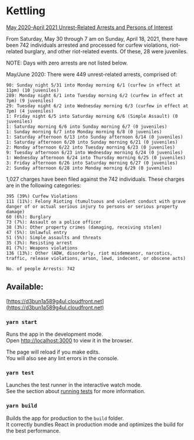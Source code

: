 # Kettling


[May 2020-April 2021 Unrest-Related Arrests and Persons of Interest
](https://mpdc.dc.gov/page/may-2020-april-2021-unrest-related-arrests-and-persons-interest)

From Saturday, May 30 through 7 am on Sunday, April 18, 2021, there have been 742 individuals arrested and processed for curfew violations, riot-related burglary, and other riot-related events. Of these, 28 were juveniles.

NOTE: Days with zero arrests are not listed below.

May/June 2020: There were 449 unrest-related arrests, comprised of:

    90: Sunday night 5/31 into Monday morning 6/1 (curfew in effect at 11pm) (10 juveniles)
    289: Monday night 6/1 into Tuesday morning 6/2 (curfew in effect at 7pm) (9 juveniles)
    29: Tuesday night 6/2 into Wednesday morning 6/3 (curfew in effect at 7pm) (4 juveniles)
    1: Friday night 6/5 into Saturday morning 6/6 (Simple Assault) (0 juveniles)
    1: Saturday morning 6/6 into Sunday morning 6/7 (0 juveniles)
    1: Sunday morning 6/7 into Monday morning 6/8 (0 juveniles)
    1: Saturday afternoon 6/13 into Sunday afternoon 6/14 (0 juveniles)
    1: Saturday afternoon 6/20 into Sunday morning 6/21 (0 juveniles)
    2: Monday afternoon 6/22 into Tuesday morning 6/23 (0 juveniles)
    9: Tuesday afternoon 6/23 into Wednesday morning 6/24 (0 juveniles)
    1: Wednesday afternoon 6/24 into Thursday morning 6/25 (0 juveniles)
    3: Friday afternoon 6/26 into Saturday morning 6/27 (0 juveniles)
    2: Sunday afternoon 6/28 into Monday morning 6/29 (0 juveniles)

1,027 charges have been filed against the 742 individuals. These charges are in the following categories:

    395 (39%) Curfew Violations
    111 (11%): Felony Rioting (tumultuous and violent conduct with grave danger of or actual serious injury to persons or serious property damage)
    60 (6%): Burglary
    73 (7%): Assault on a police officer
    38 (3%): Other property crimes (damaging, receiving stolen)
    47 (5%): Unlawful entry
    51 (5%): Simple assaults and threats
    35 (3%): Resisting arrest
    81 (7%): Weapons violations
    136 (13%): Other (ADW, disorderly, riot misdemeanor, narcotics, traffic, release violations, arson, lewd, indecent, or obscene acts)

    No. of people Arrests: 742
      

## Available:

[https://d3bun1a589g4ul.cloudfront.net](https://d3bun1a589g4ul.cloudfront.net)


### `yarn start`

Runs the app in the development mode.\
Open [http://localhost:3000](http://localhost:3000) to view it in the browser.

The page will reload if you make edits.\
You will also see any lint errors in the console.

### `yarn test`

Launches the test runner in the interactive watch mode.\
See the section about [running tests](https://facebook.github.io/create-react-app/docs/running-tests) for more information.

### `yarn build`

Builds the app for production to the `build` folder.\
It correctly bundles React in production mode and optimizes the build for the best performance.
